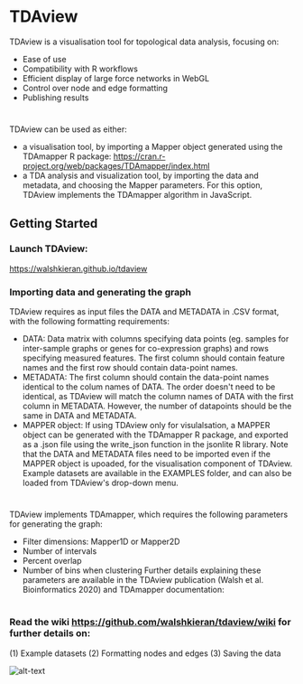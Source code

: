 # TDAview

TDAview is a visualisation tool for topological data analysis, focusing on:
  - Ease of use
  - Compatibility with R workflows
  - Efficient display of large force networks in WebGL
  - Control over node and edge formatting
  - Publishing results
#
TDAview can be used as either:
  - a visualisation tool, by importing a Mapper object generated using the TDAmapper R package: https://cran.r-project.org/web/packages/TDAmapper/index.html
  - a TDA analysis and visualization tool, by importing the data and metadata, and choosing the Mapper parameters. For this option, TDAview implements the TDAmapper algorithm in JavaScript.

## Getting Started
### Launch TDAview:
https://walshkieran.github.io/tdaview

### Importing data and generating the graph

TDAview requires as input files the DATA and METADATA in .CSV format, with the following formatting requirements:
  - DATA: Data matrix with columns specifying data points (eg. samples for inter-sample graphs or genes for co-expression graphs) and rows specifying measured features. The first column should contain feature names and the first row should contain data-point names. 
  - METADATA: The first column should contain the data-point names identical to the colum names of DATA. The order doesn't need to be identical, as TDAview will match the column names of DATA with the first column in METADATA. However, the number of datapoints should be the same in DATA and METADATA. 
  - MAPPER object: If using TDAview only for visulalsation, a MAPPER object can be generated with the TDAmapper R package, and exported as a .json file using the write_json function in the jsonlite R library. Note that the DATA and METADATA files need to be imported even if the MAPPER object is upoaded, for the visualisation component of TDAview.
Example datasets are available in the EXAMPLES folder, and can also be loaded from TDAview's drop-down menu.

#
TDAview implements TDAmapper, which requires the following parameters for generating the graph:
- Filter dimensions: Mapper1D or Mapper2D
- Number of intervals
- Percent overlap
- Number of bins when clustering
Further details explaining these parameters are available in the TDAview publication (Walsh et al. Bioinformatics 2020) and TDAmapper documentation:
#

### Read the wiki https://github.com/walshkieran/tdaview/wiki for further details on:
(1) Example datasets
(2) Formatting nodes and edges 
(3) Saving the data


![alt-text](https://raw.githubusercontent.com/WalshKieran/tdaview/master/resources/images/example.png "RNA-Seq Differentiation Example")

